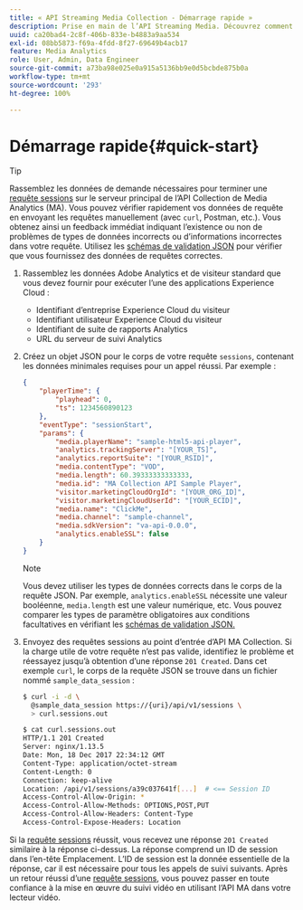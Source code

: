 ```yaml
---
title: « API Streaming Media Collection - Démarrage rapide »
description: Prise en main de l’API Streaming Media. Découvrez comment vérifier rapidement vos données de requête.
uuid: ca20bad4-2c8f-406b-833e-b4883a9aa534
exl-id: 08bb5873-f69a-4fdd-8f27-69649b4acb17
feature: Media Analytics
role: User, Admin, Data Engineer
source-git-commit: a73ba98e025e0a915a5136bb9e0d5bcbde875b0a
workflow-type: tm+mt
source-wordcount: '293'
ht-degree: 100%

---
```


# Démarrage rapide{#quick-start}

>[!TIP]
>
>Rassemblez les données de demande nécessaires pour terminer une [requête sessions](../mc-api-ref/mc-api-sessions-req.md) sur le serveur principal de l’API Collection de Media Analytics (MA). Vous pouvez vérifier rapidement vos données de requête en envoyant les requêtes manuellement (avec `curl`, Postman, etc.). Vous obtenez ainsi un feedback immédiat indiquant l’existence ou non de problèmes de types de données incorrects ou d’informations incorrectes dans votre requête. Utilisez les [schémas de validation JSON](../mc-api-ref/mc-api-json-validation.md) pour vérifier que vous fournissez des données de requêtes correctes.

1. Rassemblez les données Adobe Analytics et de visiteur standard que vous devez fournir pour exécuter l’une des applications Experience Cloud :

   * Identifiant d’entreprise Experience Cloud du visiteur
   * Identifiant utilisateur Experience Cloud du visiteur
   * Identifiant de suite de rapports Analytics
   * URL du serveur de suivi Analytics

1. Créez un objet JSON pour le corps de votre requête `sessions`, contenant les données minimales requises pour un appel réussi. Par exemple :

   ```json
   {
       "playerTime": {
           "playhead": 0,
           "ts": 1234560890123
       },
       "eventType": "sessionStart",
       "params": {
           "media.playerName": "sample-html5-api-player",
           "analytics.trackingServer": "[YOUR_TS]",
           "analytics.reportSuite": "[YOUR_RSID]",
           "media.contentType": "VOD",
           "media.length": 60.39333333333333,
           "media.id": "MA Collection API Sample Player",
           "visitor.marketingCloudOrgId": "[YOUR_ORG_ID]",
           "visitor.marketingCloudUserId": "[YOUR_ECID]",
           "media.name": "ClickMe",
           "media.channel": "sample-channel",
           "media.sdkVersion": "va-api-0.0.0",
           "analytics.enableSSL": false
       }
   }
   ```

   >[!NOTE]
   >
   >Vous devez utiliser les types de données corrects dans le corps de la requête JSON. Par exemple, `analytics.enableSSL` nécessite une valeur booléenne, `media.length` est une valeur numérique, etc. Vous pouvez comparer les types de paramètre obligatoires aux conditions facultatives en vérifiant les [schémas de validation JSON.](mc-api-validate-reqs.md)

1. Envoyez des requêtes sessions au point d’entrée d’API MA Collection. Si la charge utile de votre requête n’est pas valide, identifiez le problème et réessayez jusqu’à obtention d’une réponse `201 Created`. Dans cet exemple `curl`, le corps de la requête JSON se trouve dans un fichier nommé `sample_data_session` :

   ```sh
   $ curl -i -d \
     @sample_data_session https://{uri}/api/v1/sessions \
     > curl.sessions.out
   
   $ cat curl.sessions.out
   HTTP/1.1 201 Created
   Server: nginx/1.13.5
   Date: Mon, 18 Dec 2017 22:34:12 GMT
   Content-Type: application/octet-stream
   Content-Length: 0
   Connection: keep-alive
   Location: /api/v1/sessions/a39c037641f[...]  # <== Session ID  
   Access-Control-Allow-Origin: *
   Access-Control-Allow-Methods: OPTIONS,POST,PUT
   Access-Control-Allow-Headers: Content-Type
   Access-Control-Expose-Headers: Location
   ```

Si la [requête sessions](../mc-api-ref/mc-api-sessions-req.md) réussit, vous recevez une réponse `201 Created` similaire à la réponse ci-dessus. La réponse comprend un ID de session dans l’en-tête Emplacement. L’ID de session est la donnée essentielle de la réponse, car il est nécessaire pour tous les appels de suivi suivants. Après un retour réussi d’une [requête sessions](../mc-api-ref/mc-api-sessions-req.md), vous pouvez passer en toute confiance à la mise en œuvre du suivi vidéo en utilisant l’API MA dans votre lecteur vidéo.
